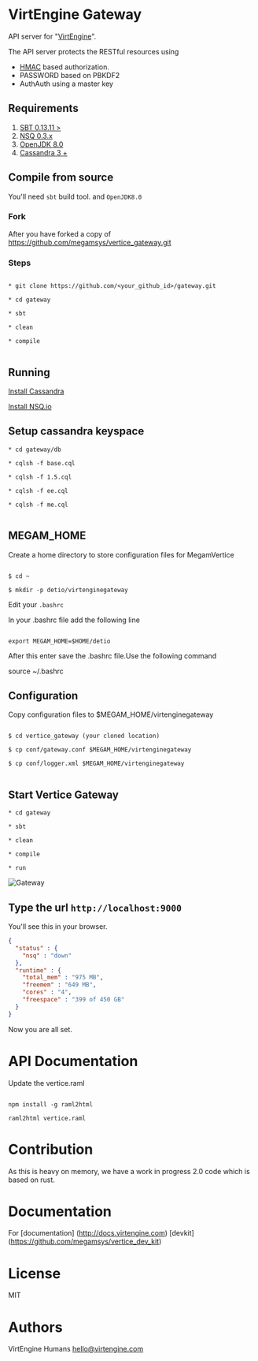 VirtEngine Gateway
================

API server for "[VirtEngine](https://virtengine.com)".

The API server protects the RESTful resources using

- [HMAC](http://www.ietf.org/rfc/rfc2104.txt) based authorization.
- PASSWORD based on PBKDF2
- AuthAuth using a master key

## Requirements


1. [SBT 0.13.11 >](https://scala-sbt.org)
2. [NSQ 0.3.x  ](http://nsq.io)
3. [OpenJDK 8.0](http://openjdk.java.net/install/index.html)
4. [Cassandra 3 +](http://apache.cassandra.org)


## Compile from source

You'll need `sbt` build tool. and `OpenJDK8.0`

### Fork

After you have forked a copy of https://github.com/megamsys/vertice_gateway.git

### Steps

```

* git clone https://github.com/<your_github_id>/gateway.git

* cd gateway

* sbt

* clean

* compile


```

## Running

[Install Cassandra](http://cassandra.apache.org/download/)

[Install NSQ.io](http://nsq.io/deployment/installing.html)


## Setup cassandra keyspace

```
* cd gateway/db

* cqlsh -f base.cql

* cqlsh -f 1.5.cql

* cqlsh -f ee.cql

* cqlsh -f me.cql


```

## MEGAM_HOME

Create a home directory to store configuration files for MegamVertice

```

$ cd ~

$ mkdir -p detio/virtenginegateway

```

Edit your `.bashrc`

In your .bashrc file add the following line

```

export MEGAM_HOME=$HOME/detio

```

After this enter save the .bashrc file.Use the following command

  source ~/.bashrc  

## Configuration

Copy configuration files to $MEGAM_HOME/virtenginegateway

```

$ cd vertice_gateway (your cloned location)

$ cp conf/gateway.conf $MEGAM_HOME/virtenginegateway

$ cp conf/logger.xml $MEGAM_HOME/virtenginegateway


```

## Start Vertice Gateway

```
* cd gateway

* sbt

* clean

* compile

* run

```

![Gateway](https://github.com/megamsys/vertice_gateway/blob/1.5/public/images/vertice_gateway.png)

## Type the url `http://localhost:9000`

You'll see this in your browser.

```json
{
  "status" : {
    "nsq" : "down"
  },
  "runtime" : {
    "total_mem" : "975 MB",
    "freemem" : "649 MB",
    "cores" : "4",
    "freespace" : "399 of 450 GB"
  }
}

```

Now you are all set.

# API Documentation

Update the vertice.raml

```

npm install -g raml2html

raml2html vertice.raml

```


# Contribution

As this is heavy on memory, we have a work in progress 2.0 code which is based on rust.

# Documentation

For [documentation] (http://docs.virtengine.com)  [devkit] (https://github.com/megamsys/vertice_dev_kit)

# License

MIT


# Authors

VirtEngine Humans <hello@virtengine.com>
